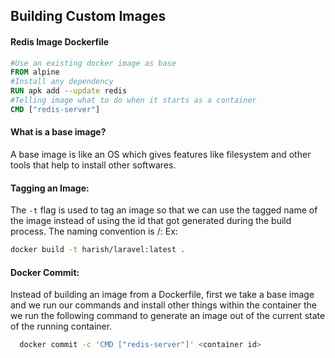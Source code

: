 ## Building Custom Images

#### Redis Image Dockerfile
```dockerfile
#Use an existing docker image as base
FROM alpine
#Install any dependency
RUN apk add --update redis
#Telling image what to do when it starts as a container
CMD ["redis-server"]

```
#### What is a base image?
A base image is like an OS which gives features like filesystem and other tools that help to install other softwares.

#### Tagging an Image:
The `-t` flag is used to tag an image so that we can use the tagged name of the image instead of using the id that got generated during the build process.
The naming convention is <docker id>/<image name>:<version>
Ex:
  ```bash
  docker build -t harish/laravel:latest .
  ```
#### Docker Commit:
Instead of building an image from a Dockerfile, first we take a base image and we run our commands and install other things within the container the we run the following command to generate an image out of the current state of the running container.
```bash
  docker commit -c 'CMD ["redis-server"]' <container id>
```  
